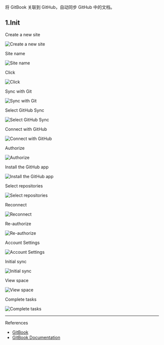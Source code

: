 将 GitBook 关联到 GitHub，自动同步 GitHub 中的文档。

## 1.Init

Create a new site

![Create a new site](./../../../images/GitBook/Create%20a%20new%20site.png)

Site name

![Site name](./../../../images/GitBook/Site%20name.png)

Click

![Click](./../../../images/GitBook/Click.png)

Sync with Git

![Sync with Git](./../../../images/GitBook/Sync%20with%20Git.png)

Select GitHub Sync

![Select GitHub Sync](./../../../images/GitBook/Select%20GitHub%20Sync.png)


Connect with GitHub

![Connect with GitHub](./../../../images/GitBook/Connect%20with%20GitHub.png)

Authorize

![Authorize](./../../../images/GitBook/Authorize.png)

Install the GitHub app

![Install the GitHub app](./../../../images/GitBook/Install%20the%20GitHub%20app.png)

Select repositories

![Select repositories](./../../../images/GitBook/Select%20repositories.png)

Reconnect

![Reconnect](./../../../images/GitBook/Reconnect.png)

Re-authorize

![Re-authorize](./../../../images/GitBook/Re-authorize.png)

Account Settings

![Account Settings](./../../../images/GitBook/Account%20Settings.png)

Initial sync

![Initial sync](./../../../images/GitBook/Initial%20sync.png)

View space

![View space](./../../../images/GitBook/View%20space.png)

Complete tasks

![Complete tasks](./../../../images/GitBook/Complete%20tasks.png)

---

References

- [GitBook](https://www.gitbook.com/)
- [GitBook Documentation](https://docs.gitbook.com/)

